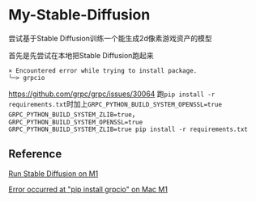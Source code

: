 # My-Stable-Diffusion

尝试基于Stable Diffusion训练一个能生成2d像素游戏资产的模型

首先是先尝试在本地把Stable Diffusion跑起来

```
× Encountered error while trying to install package.
╰─> grpcio
```
https://github.com/grpc/grpc/issues/30064
跑`pip install -r requirements.txt`时加上`GRPC_PYTHON_BUILD_SYSTEM_OPENSSL=true GRPC_PYTHON_BUILD_SYSTEM_ZLIB=true`，
`GRPC_PYTHON_BUILD_SYSTEM_OPENSSL=true GRPC_PYTHON_BUILD_SYSTEM_ZLIB=true pip install -r requirements.txt`

## Reference

[Run Stable Diffusion on M1](https://replicate.com/blog/run-stable-diffusion-on-m1-mac)

[Error occurred at "pip install grpcio" on Mac M1](https://github.com/grpc/grpc/issues/30064)